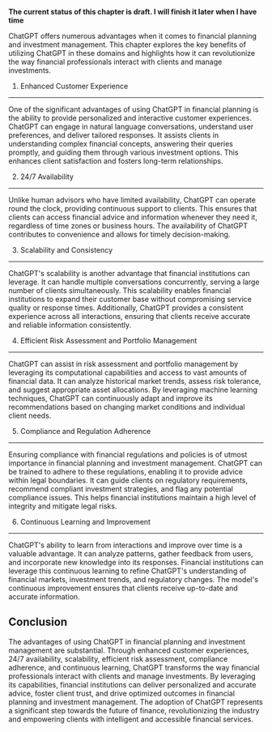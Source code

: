 **The current status of this chapter is draft. I will finish it later when I have time**

ChatGPT offers numerous advantages when it comes to financial planning and investment management. This chapter explores the key benefits of utilizing ChatGPT in these domains and highlights how it can revolutionize the way financial professionals interact with clients and manage investments.

1. Enhanced Customer Experience
-------------------------------

One of the significant advantages of using ChatGPT in financial planning is the ability to provide personalized and interactive customer experiences. ChatGPT can engage in natural language conversations, understand user preferences, and deliver tailored responses. It assists clients in understanding complex financial concepts, answering their queries promptly, and guiding them through various investment options. This enhances client satisfaction and fosters long-term relationships.

2. 24/7 Availability
--------------------

Unlike human advisors who have limited availability, ChatGPT can operate round the clock, providing continuous support to clients. This ensures that clients can access financial advice and information whenever they need it, regardless of time zones or business hours. The availability of ChatGPT contributes to convenience and allows for timely decision-making.

3. Scalability and Consistency
------------------------------

ChatGPT's scalability is another advantage that financial institutions can leverage. It can handle multiple conversations concurrently, serving a large number of clients simultaneously. This scalability enables financial institutions to expand their customer base without compromising service quality or response times. Additionally, ChatGPT provides a consistent experience across all interactions, ensuring that clients receive accurate and reliable information consistently.

4. Efficient Risk Assessment and Portfolio Management
-----------------------------------------------------

ChatGPT can assist in risk assessment and portfolio management by leveraging its computational capabilities and access to vast amounts of financial data. It can analyze historical market trends, assess risk tolerance, and suggest appropriate asset allocations. By leveraging machine learning techniques, ChatGPT can continuously adapt and improve its recommendations based on changing market conditions and individual client needs.

5. Compliance and Regulation Adherence
--------------------------------------

Ensuring compliance with financial regulations and policies is of utmost importance in financial planning and investment management. ChatGPT can be trained to adhere to these regulations, enabling it to provide advice within legal boundaries. It can guide clients on regulatory requirements, recommend compliant investment strategies, and flag any potential compliance issues. This helps financial institutions maintain a high level of integrity and mitigate legal risks.

6. Continuous Learning and Improvement
--------------------------------------

ChatGPT's ability to learn from interactions and improve over time is a valuable advantage. It can analyze patterns, gather feedback from users, and incorporate new knowledge into its responses. Financial institutions can leverage this continuous learning to refine ChatGPT's understanding of financial markets, investment trends, and regulatory changes. The model's continuous improvement ensures that clients receive up-to-date and accurate information.

Conclusion
----------

The advantages of using ChatGPT in financial planning and investment management are substantial. Through enhanced customer experiences, 24/7 availability, scalability, efficient risk assessment, compliance adherence, and continuous learning, ChatGPT transforms the way financial professionals interact with clients and manage investments. By leveraging its capabilities, financial institutions can deliver personalized and accurate advice, foster client trust, and drive optimized outcomes in financial planning and investment management. The adoption of ChatGPT represents a significant step towards the future of finance, revolutionizing the industry and empowering clients with intelligent and accessible financial services.
